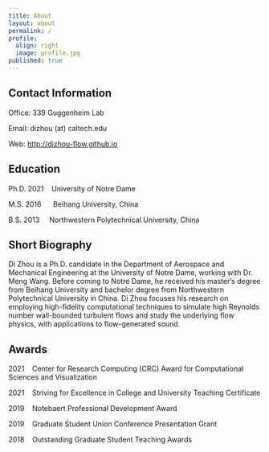 ```yaml
---
title: About
layout: about
permalink: /
profile:
  align: right
  image: profile.jpg
published: true
---
```


## Contact Information
Office: 339 Guggenheim Lab

Email: dizhou (at) caltech.edu

Web: <a href="http://dizhou-flow.github.io">http://dizhou-flow.github.io</a>

## Education
Ph.D. 2021&nbsp;&nbsp;&nbsp;&nbsp;University of Notre Dame

M.S. 2016&nbsp;&nbsp;&nbsp;&nbsp;&nbsp;&nbsp;Beihang University, China

B.S. 2013&nbsp;&nbsp;&nbsp;&nbsp;&nbsp;Northwestern Polytechnical University, China

## Short Biography
Di Zhou is a Ph.D. candidate in the Department of Aerospace and Mechanical Engineering at the University of Notre Dame, working with Dr. Meng Wang. Before coming to Notre Dame, he received his master’s degree from Beihang University and bachelor degree from Northwestern Polytechnical University in China. Di Zhou focuses his research on employing high-fidelity computational techniques to simulate high Reynolds number wall-bounded turbulent flows and study the underlying flow physics, with applications to flow-generated sound.


## Awards
2021&nbsp;&nbsp;&nbsp;&nbsp;Center for Research Computing (CRC) Award for Computational Sciences and Visualization

2021&nbsp;&nbsp;&nbsp;&nbsp;Striving for Excellence in College and University Teaching Certificate

2019&nbsp;&nbsp;&nbsp;&nbsp;Notebaert Professional Development Award

2019&nbsp;&nbsp;&nbsp;&nbsp;Graduate Student Union Conference Presentation Grant

2018&nbsp;&nbsp;&nbsp;&nbsp;Outstanding Graduate Student Teaching Awards


